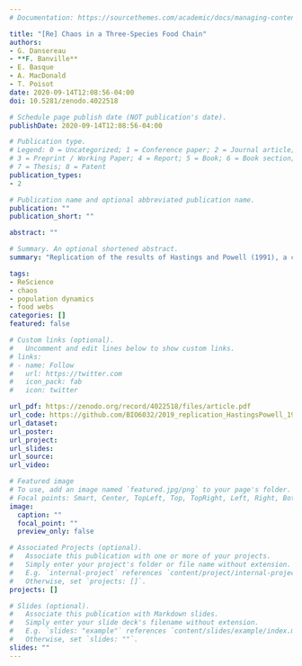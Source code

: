 ```yaml
---
# Documentation: https://sourcethemes.com/academic/docs/managing-content/

title: "[Re] Chaos in a Three-Species Food Chain"
authors:
- G. Dansereau
- **F. Banville**
- E. Basque
- A. MacDonald
- T. Poisot
date: 2020-09-14T12:08:56-04:00
doi: 10.5281/zenodo.4022518

# Schedule page publish date (NOT publication's date).
publishDate: 2020-09-14T12:08:56-04:00

# Publication type.
# Legend: 0 = Uncategorized; 1 = Conference paper; 2 = Journal article;
# 3 = Preprint / Working Paper; 4 = Report; 5 = Book; 6 = Book section;
# 7 = Thesis; 8 = Patent
publication_types:
- 2

# Publication name and optional abbreviated publication name.
publication: ""
publication_short: ""

abstract: ""

# Summary. An optional shortened abstract.
summary: "Replication of the results of Hastings and Powell (1991), a classical paper in ecology describing the population dynamics of three interacting species."

tags:
- ReScience
- chaos
- population dynamics
- food webs
categories: []
featured: false

# Custom links (optional).
#   Uncomment and edit lines below to show custom links.
# links:
# - name: Follow
#   url: https://twitter.com
#   icon_pack: fab
#   icon: twitter

url_pdf: https://zenodo.org/record/4022518/files/article.pdf
url_code: https://github.com/BIO6032/2019_replication_HastingsPowell_1991/
url_dataset:
url_poster:
url_project:
url_slides:
url_source:
url_video:

# Featured image
# To use, add an image named `featured.jpg/png` to your page's folder.
# Focal points: Smart, Center, TopLeft, Top, TopRight, Left, Right, BottomLeft, Bottom, BottomRight.
image:
  caption: ""
  focal_point: ""
  preview_only: false

# Associated Projects (optional).
#   Associate this publication with one or more of your projects.
#   Simply enter your project's folder or file name without extension.
#   E.g. `internal-project` references `content/project/internal-project/index.md`.
#   Otherwise, set `projects: []`.
projects: []

# Slides (optional).
#   Associate this publication with Markdown slides.
#   Simply enter your slide deck's filename without extension.
#   E.g. `slides: "example"` references `content/slides/example/index.md`.
#   Otherwise, set `slides: ""`.
slides: ""
---
```

